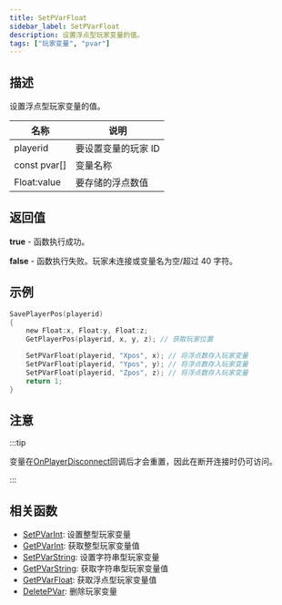 ```yaml
---
title: SetPVarFloat
sidebar_label: SetPVarFloat
description: 设置浮点型玩家变量的值。
tags: ["玩家变量", "pvar"]
---
```


## 描述

设置浮点型玩家变量的值。

| 名称         | 说明                |
| ------------ | ------------------- |
| playerid     | 要设置变量的玩家 ID |
| const pvar[] | 变量名称            |
| Float:value  | 要存储的浮点数值    |

## 返回值

**true** - 函数执行成功。

**false** - 函数执行失败。玩家未连接或变量名为空/超过 40 字符。

## 示例

```c
SavePlayerPos(playerid)
{
    new Float:x, Float:y, Float:z;
    GetPlayerPos(playerid, x, y, z); // 获取玩家位置

    SetPVarFloat(playerid, "Xpos", x); // 将浮点数存入玩家变量
    SetPVarFloat(playerid, "Ypos", y); // 将浮点数存入玩家变量
    SetPVarFloat(playerid, "Zpos", z); // 将浮点数存入玩家变量
    return 1;
}
```

## 注意

:::tip

变量在[OnPlayerDisconnect](../callbacks/OnPlayerDisconnect)回调后才会重置，因此在断开连接时仍可访问。

:::

## 相关函数

- [SetPVarInt](SetPVarInt): 设置整型玩家变量
- [GetPVarInt](GetPVarInt): 获取整型玩家变量值
- [SetPVarString](SetPVarString): 设置字符串型玩家变量
- [GetPVarString](GetPVarString): 获取字符串型玩家变量值
- [GetPVarFloat](GetPVarFloat): 获取浮点型玩家变量值
- [DeletePVar](DeletePVar): 删除玩家变量
